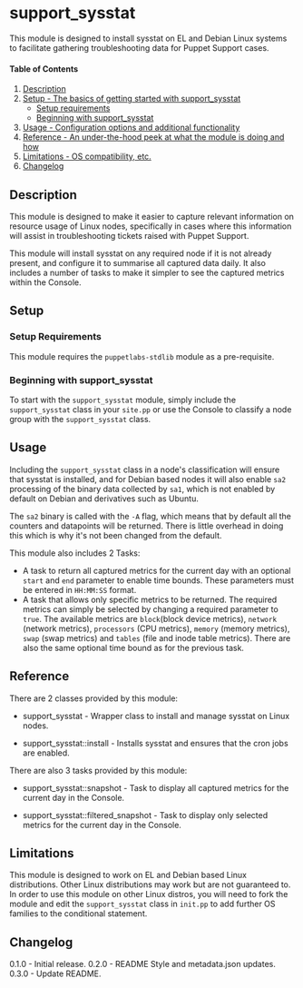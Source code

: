 
# support_sysstat

This module is designed to install sysstat on EL and Debian Linux systems to facilitate gathering troubleshooting data for Puppet Support cases.





#### Table of Contents

1. [Description](#description)
2. [Setup - The basics of getting started with support_sysstat](#setup)
    * [Setup requirements](#setup-requirements)
    * [Beginning with support_sysstat](#beginning-with-support_sysstat)
3. [Usage - Configuration options and additional functionality](#usage)
4. [Reference - An under-the-hood peek at what the module is doing and how](#reference)
5. [Limitations - OS compatibility, etc.](#limitations)
6. [Changelog](#changelog)

## Description

This module is designed to make it easier to capture relevant information on resource usage of Linux nodes, specifically in cases where this information will assist in troubleshooting tickets raised with Puppet Support.

This module will install sysstat on any required node if it is not already present, and configure it to summarise all captured data daily. It also includes a number of tasks to make it simpler to see the captured metrics within the Console.

## Setup


### Setup Requirements

This module requires the `puppetlabs-stdlib` module as a pre-requisite.


### Beginning with support_sysstat

To start with the `support_sysstat` module, simply include the `support_sysstat` class in your `site.pp` or use the Console to classify a node group with the `support_sysstat` class.

## Usage

Including the `support_sysstat` class in a node's classification will ensure that sysstat is installed, and for Debian based nodes it will also enable `sa2` processing of the binary data collected by `sa1`, which is not enabled by default on Debian and derivatives such as Ubuntu.

The `sa2` binary is called with the `-A` flag, which means that by default all the counters and datapoints will be returned. There is little overhead in doing this which is why it's not been changed from the default.

This module also includes 2 Tasks:
* A task to return all captured metrics for the current day with an optional `start` and `end` parameter to enable time bounds. These parameters must be entered in `HH:MM:SS` format.
* A task that allows only specific metrics to be returned. The required metrics can simply be selected by changing a required parameter to `true`. The available metrics are `block`(block device metrics), `network` (network metrics), `processors` (CPU metrics), `memory` (memory metrics), `swap` (swap metrics) and `tables` (file and inode table metrics). There are also the same optional time bound as for the previous task.

## Reference

There are 2 classes provided by this module:

* support_sysstat - Wrapper class to install and manage sysstat on Linux nodes.

* support_sysstat::install - Installs sysstat and ensures that the cron jobs are enabled.

There are also 3 tasks provided by this module:

* support_sysstat::snapshot - Task to display all captured metrics for the current day in the Console.

* support_sysstat::filtered_snapshot - Task to display only selected metrics for the current day in the Console.

## Limitations

This module is designed to work on EL and Debian based Linux distributions. Other Linux distributions may work but are not guaranteed to. In order to use this module on other Linux distros, you will need to fork the module and edit the `support_sysstat` class in `init.pp` to add further OS families to the conditional statement.

## Changelog

0.1.0 - Initial release.
0.2.0 - README Style and metadata.json updates.
0.3.0 - Update README.
